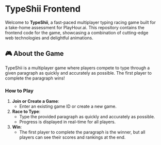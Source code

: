 # TypeShii Frontend

Welcome to **TypeShii**, a fast-paced multiplayer typing racing game built for a take-home assessment for PlayHour.ai. This repository contains the frontend code for the game, showcasing a combination of cutting-edge web technologies and delightful animations.

## 🎮 About the Game

TypeShii is a multiplayer game where players compete to type through a given paragraph as quickly and accurately as possible. The first player to complete the paragraph wins!

### How to Play
1. **Join or Create a Game**:
    - Enter an existing game ID or create a new game.
2. **Race to Type**:
    - Type the provided paragraph as quickly and accurately as possible.
    - Progress is displayed in real-time for all players.
3. **Win**:
    - The first player to complete the paragraph is the winner, but all players can see their scores and rankings at the end.
